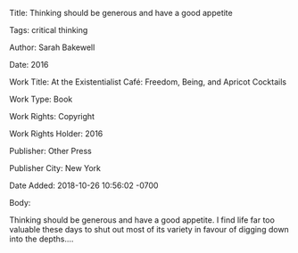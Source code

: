 Title:  Thinking should be generous and have a good appetite

Tags:   critical thinking

Author: Sarah Bakewell

Date:   2016

Work Title: At the Existentialist Café: Freedom, Being, and Apricot Cocktails

Work Type: Book

Work Rights: Copyright

Work Rights Holder: 2016

Publisher: Other Press

Publisher City: New York

Date Added: 2018-10-26 10:56:02 -0700

Body: 

Thinking should be generous and have a good appetite. I find life far too valuable these days to shut out most of its variety in favour of digging down into the depths....

